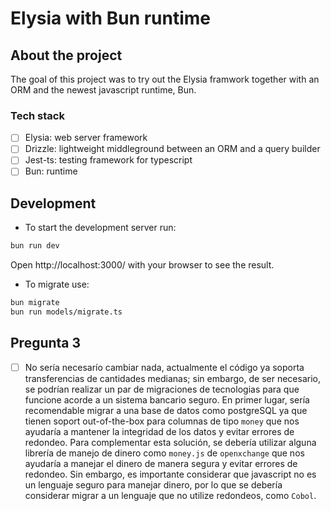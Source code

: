# Elysia with Bun runtime

## About the project

The goal of this project was to try out the Elysia framwork together with an ORM
and the newest javascript runtime, Bun.

### Tech stack

- [ ] Elysia: web server framework
- [ ] Drizzle: lightweight middleground between an ORM and a query builder
- [ ] Jest-ts: testing framework for typescript
- [ ] Bun: runtime

## Development

- To start the development server run:

```bash
bun run dev
```

Open http://localhost:3000/ with your browser to see the result.

- To migrate use:

```bash
bun migrate
bun run models/migrate.ts
```

## Pregunta 3

- [ ] No sería necesarío cambiar nada, actualmente el código ya soporta
      transferencias de cantidades medianas; sin embargo, de ser necesario, se
      podrían realizar un par de migraciones de tecnologias para que funcione
      acorde a un sistema bancario seguro. En primer lugar, sería recomendable
      migrar a una base de datos como postgreSQL ya que tienen soport
      out-of-the-box para columnas de tipo `money` que nos ayudaría a mantener
      la integridad de los datos y evitar errores de redondeo. Para complementar
      esta solución, se debería utilizar alguna librería de manejo de dinero
      como `money.js` de `openxchange` que nos ayudaría a manejar el dinero de
      manera segura y evitar errores de redondeo. Sin embargo, es importante
      considerar que javascript no es un lenguaje seguro para manejar dinero,
      por lo que se debería considerar migrar a un lenguaje que no utilize
      redondeos, como `Cobol`.
